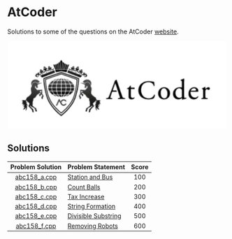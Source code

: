 # AtCoder

Solutions to some of the questions on the AtCoder [website](https://atcoder.jp/ "AtCoder").

<p align="center"><img src="../assets/atcoder.png" width=500px></p>

## Solutions

| Problem Solution	| Problem Statement 																				| Score	|
|:-----------------:|---------------------------------------------------------------------------------------------------|:-----:|
| [abc158_a.cpp]	| [Station and Bus](https://atcoder.jp/contests/abc158/tasks/abc158_a)								| 100	|
| [abc158_b.cpp]	| [Count Balls](https://atcoder.jp/contests/abc158/tasks/abc158_b)									| 200	|
| [abc158_c.cpp]	| [Tax Increase](https://atcoder.jp/contests/abc158/tasks/abc158_c)									| 300	|
| [abc158_d.cpp]	| [String Formation](https://atcoder.jp/contests/abc158/tasks/abc158_d)								| 400	|
| [abc158_e.cpp]	| [Divisible Substring](https://atcoder.jp/contests/abc158/tasks/abc158_e)							| 500	|
| [abc158_f.cpp]	| [Removing Robots](https://atcoder.jp/contests/abc158/tasks/abc158_f)								| 600	|

[//]: # (Solutions)

[abc158_a.cpp]: Solutions/abc158_a.cpp
[abc158_b.cpp]: Solutions/abc158_b.cpp
[abc158_c.cpp]: Solutions/abc158_c.cpp
[abc158_d.cpp]: Solutions/abc158_d.cpp
[abc158_e.cpp]: Solutions/abc158_e.cpp
[abc158_f.cpp]: Solutions/abc158_f.cpp

[//]: # (EOF)